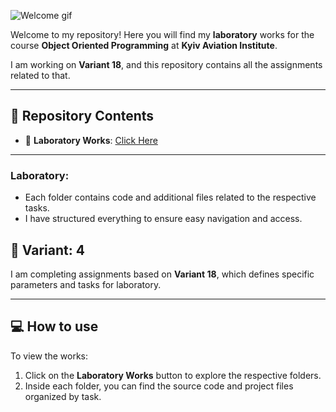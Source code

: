 ![Welcome gif](https://media.giphy.com/media/WUlplcMpOCEmTGBtBW/giphy.gif)

Welcome to my repository! Here you will find my **laboratory** works for the course **Object Oriented Programming** at **Kyiv Aviation Institute**.

I am working on **Variant 18**, and this repository contains all the assignments related to that.

---

## 📂 Repository Contents

- 🔬 **Laboratory Works**: [Click Here](./labs)  

---

### Laboratory:
- Each folder contains code and additional files related to the respective tasks.
- I have structured everything to ensure easy navigation and access.

## 📝 Variant: 4
I am completing assignments based on **Variant 18**, which defines specific parameters and tasks for laboratory.

---

## 💻 How to use
To view the works:
1. Click on the **Laboratory Works** button to explore the respective folders.
2. Inside each folder, you can find the source code and project files organized by task.

